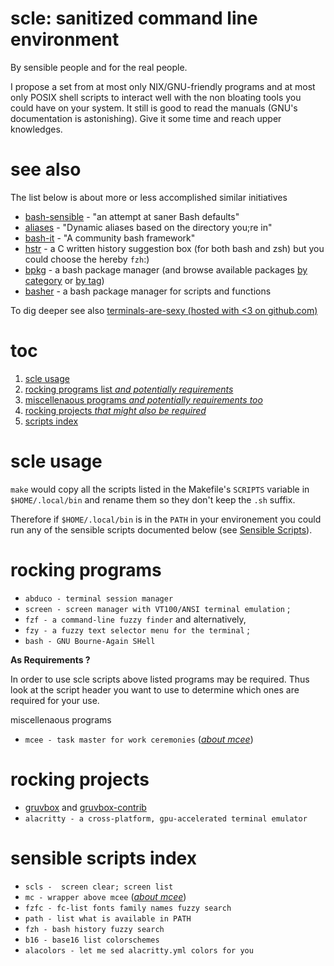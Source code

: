 # scle: sanitized command line environment

By sensible people and for the real people.

I propose a set from at most only NIX/GNU-friendly programs and at most only
POSIX shell scripts to interact well with the non bloating tools you could have
on your system.   It still is good to read the manuals (GNU's documentation is
astonishing).  Give it some time and reach upper knowledges.

# see also

The list below is about more or less accomplished similar initiatives

- [bash-sensible][5] - "an attempt at saner Bash defaults"
- [aliases][6] - "Dynamic aliases based on the directory you;re in"
- [bash-it][7] - "A community bash framework"
- [hstr][8] - a C written history suggestion box (for both bash and zsh)
  but you could choose the hereby `fzh`:)
- [bpkg][9] - a bash package manager
  (and browse available packages [by category][10] or [by tag][11])
- [basher][12] - a bash package manager for scripts and functions


To dig deeper see also [terminals-are-sexy (hosted with <3 on github.com)][4]

# toc

1. [scle usage](#scle-usage)
2. [rocking programs list *and potentially requirements*](#rocking-programs)
3. [miscellenaous programs *and potentially requirements too*
   ](#miscellenaous-programs)
4. [rocking projects *that might also be required*
   ](#rocking-projects)
5. [scripts index](#sensible-scripts-index)

# scle usage

`make` would copy all the scripts listed in the Makefile's `SCRIPTS` variable
in `$HOME/.local/bin` and rename them so they don't keep the `.sh` suffix.

Therefore if `$HOME/.local/bin` is in the `PATH` in your environement
you could run any of the sensible scripts documented below
(see [Sensible Scripts](#Sensible_Scripts)).

# rocking programs

- `abduco - terminal session manager`
- `screen - screen manager with VT100/ANSI terminal emulation` ;
- `fzf - a command-line fuzzy finder` and alternatively,
- `fzy - a fuzzy text selector menu for the terminal` ;
- `bash - GNU Bourne-Again SHell`

**As Requirements ?**

In order to use scle scripts above listed programs may be required.
Thus look at the script header you want to use to determine which ones are
required for your use.

 miscellenaous programs

- `mcee - task master for work ceremonies` (*[about mcee][1]*)

# rocking projects

- [gruvbox][2] and [gruvbox-contrib][3]
- `alacritty - a cross-platform, gpu-accelerated terminal emulator`

# sensible scripts index

- `scls -  screen clear; screen list`
- `mc - wrapper above mcee` (*[about mcee][1]*)
- `fzfc - fc-list fonts family names fuzzy search`
- `path - list what is available in PATH`
- `fzh - bash history fuzzy search`
- `b16 - base16 list colorschemes`
- `alacolors - let me sed alacritty.yml colors for you`

[1]: https://github.com/malikbenkirane/mcee.git
[2]: https://github.com/morhetz/gruvbox
[3]: https://github.com/morhetz/gruvbox-contrib
[4]: https://github.com/k4m4/terminals-are-sexy#table-of-contents
[5]: https://github.com/mrzool/bash-sensible
[6]: https://github.com/sebglazebrook/aliases
[7]: https://github.com/Bash-it/bash-it
[8]: https://github.com/dvorka/hstr
[9]: https://www.bpkg.sh/
[10]: https://www.bpkg.sh/packages/category/
[11]: https://www.bpkg.sh/packages/tag/
[12]: https://github.com/basherpm/basher
